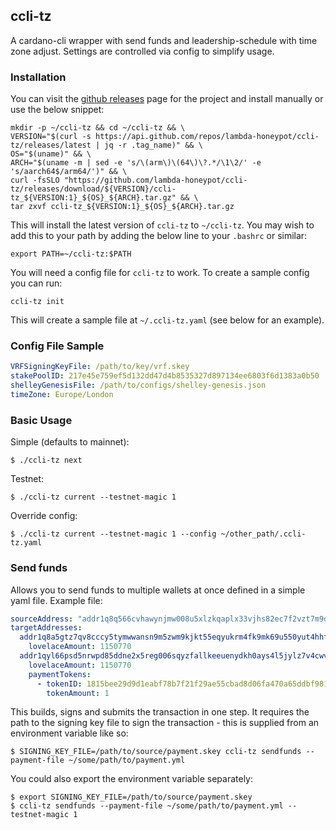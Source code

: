 ## ccli-tz

A cardano-cli wrapper with send funds and leadership-schedule with time zone adjust. Settings are controlled via config to simplify usage.  

### Installation

You can visit the [github releases](https://github.com/lambda-honeypot/ccli-tz/releases) page for the project and install manually or use the below snippet:

```shell
mkdir -p ~/ccli-tz && cd ~/ccli-tz && \
VERSION="$(curl -s https://api.github.com/repos/lambda-honeypot/ccli-tz/releases/latest | jq -r .tag_name)" && \
OS="$(uname)" && \
ARCH="$(uname -m | sed -e 's/\(arm\)\(64\)\?.*/\1\2/' -e 's/aarch64$/arm64/')" && \
curl -fsSLO "https://github.com/lambda-honeypot/ccli-tz/releases/download/${VERSION}/ccli-tz_${VERSION:1}_${OS}_${ARCH}.tar.gz" && \
tar zxvf ccli-tz_${VERSION:1}_${OS}_${ARCH}.tar.gz
```

This will install the latest version of `ccli-tz` to `~/ccli-tz`. You may wish to add this to your path by adding the below line to your `.bashrc` or similar:

```shell
export PATH=~/ccli-tz:$PATH
```

You will need a config file for `ccli-tz` to work. To create a sample config you can run: 

```shell
ccli-tz init
```

This will create a sample file at `~/.ccli-tz.yaml` (see below for an example).

### Config File Sample

```yaml
VRFSigningKeyFile: /path/to/key/vrf.skey
stakePoolID: 217e45e759ef5d132dd47d4b8535327d897134ee6803f6d1383a0b50
shelleyGenesisFile: /path/to/configs/shelley-genesis.json
timeZone: Europe/London
```

### Basic Usage

Simple (defaults to mainnet):
```shell
$ ./ccli-tz next
```

Testnet:
```shell
$ ./ccli-tz current --testnet-magic 1
```

Override config:
```shell
$ ./ccli-tz current --testnet-magic 1 --config ~/other_path/.ccli-tz.yaml
```

### Send funds

Allows you to send funds to multiple wallets at once defined in a simple yaml file. Example file:

```yaml
sourceAddress: "addr1q8q566cvhawynjmw008u5xlzkqaplx33vjhs82ec7f2vzt7m9dtqxjj5kv4u40r5ss7dsy679zcw9xkm07kasdg6u4hs3azrhh"
targetAddresses:
  addr1q8a5gtz7qv8cccy5tymwwansn9m5zwm9kjkt55eqyukrm4fk9mk69u550yut4hhf5cyqu5nmh8jpw57lhxvhwqgx5sxqcydlqg:
    lovelaceAmount: 1150770
  addr1qyl66psd5nrwpd85ddne2x5reg006sqyzfallkeeuenydkh0ays4l5jylz7v4cwvgrwnvqcthn4tjk4g6lcuw567js6sphzc2m:
    lovelaceAmount: 1150770
    paymentTokens:
      - tokenID: 1815bee29d9d1eabf78b7f21f29ae55cbad8d06fa470a65ddbf98156.484f4e4559
        tokenAmount: 1
```

This builds, signs and submits the transaction in one step. It requires the path to the signing key file to sign the transaction - this is supplied from an environment variable like so:
```shell
$ SIGNING_KEY_FILE=/path/to/source/payment.skey ccli-tz sendfunds --payment-file ~/some/path/to/payment.yml
```

You could also export the environment variable separately:

```shell
$ export SIGNING_KEY_FILE=/path/to/source/payment.skey 
$ ccli-tz sendfunds --payment-file ~/some/path/to/payment.yml --testnet-magic 1
```